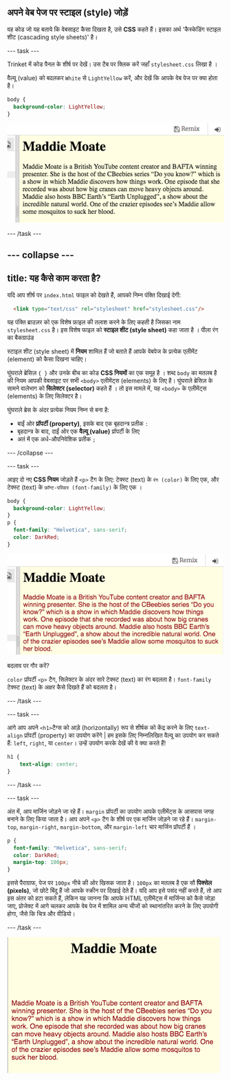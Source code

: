 ## अपने वेब पेज पर स्टाइल (style) जोड़ें

वह कोड जो यह बताये कि वेबसाइट कैसा दिखता है, उसे **CSS** कहते हैं। इसका अर्थ 'कैस्केडिंग स्टाइल शीट (cascading style sheets)' है।

--- task ---

Trinket में कोड पैनल के शीर्ष पर देखें। उस टैब पर क्लिक करें जहाँ `stylesheet.css` लिखा है ।

वैल्यू (value) को बदलकर `White` से `LightYellow` करें, और देखें कि आपके वेब पेज पर क्या होता है।

```css
body {
  background-color: LightYellow;
}
```

![कोड में CSS background-color](images/yellowBackground.png "पीला रंग का बैकग्राउंड")

--- /task ---

--- collapse ---
---
title: यह कैसे काम करता है?
---

यदि आप शीर्ष पर `index.html` फाइल को देखते हैं, आपको निम्न पंक्ति दिखाई देगी:

```html
  <link type="text/css" rel="stylesheet" href="stylesheet.css"/>
```

यह पंक्ति ब्राउज़र को एक विशेष फ़ाइल की तलाश करने के लिए कहती है जिसका नाम `stylesheet.css` है। इस विशेष फाइल को **स्टाइल शीट (style sheet)** कहा जाता है । पीला रंग का बैकग्राउंड

स्टाइल शीट (style sheet) में **नियम** शामिल हैं जो बताते हैं आपके वेबपेज के प्रत्येक एलीमेंट (element) को कैसा दिखना चाहिए।

घुंघराले ब्रेसिज़ `{ }` और उनके बीच का कोड **CSS नियमों** का एक समूह है । शब्द `body` का मतलब है की नियम आपकी वेबसाइट पर सभी `<body>` एलीमेंट्स (elements) के लिए है। घुंघराले ब्रेसिज़ के सामने वालेभाग को **सिलेक्टर (selector)** कहते हैं । तो इस मामले में, यह `<body>` के एलीमेंट्स (elements) के लिए सिलेक्टर है।

घुंघराले ब्रेस के अंदर प्रत्येक नियम निम्न से बना है:
  - बाईं ओर **प्रॉपर्टी (property)**, इसके बाद एक बृहदान्त्र प्रतीक `:`
  - बृहदान्त्र के बाद, दाईं ओर एक **वैल्यू (value)** प्रॉपर्टी के लिए
  - अतं में एक अर्ध-औपनिवेशिक प्रतीक `;`

--- /collapse ---

--- task ---

आइए दो नए **CSS नियम** जोड़ते हैं `<p>` टैग के लिए: टेक्स्ट (text) के `रंग (color)` के लिए एक, और टेक्स्ट (text) के `फ़ॉन्ट-परिवार (font-family)` के लिए एक ।

```css
body {
  background-color: LightYellow;
}
p {
  font-family: "Helvetica", sans-serif;
  color: DarkRed;
}
```

![कोड में CSS p सिलेक्टर के नियम](images/darkRedTextColour.png "अभी p सिलेक्टर में नियम है")

बदलाव पर गौर करें?

`color` प्रॉपर्टी `<p>` टैग, सिलेक्टर के अंदर सारे टेक्स्ट (text) का रंग बदलता है। `font-family` टेक्स्ट (text) के अक्षर कैसे दिखते हैं को बदलता है।

--- /task ---

--- task ---

आगे आप अपने `<h1>`टैग्स को आड़े (horizontally) रूप से शीर्षक को केंद्र करने के लिए `text-align` प्रॉपर्टी (property) का उपयोग करेंगे |  हम इसके लिए निम्नलिखित वैल्यू का उपयोग कर सकते हैं: `left`, `right`, या `center`। उन्हें उपयोग करके देखें की वे क्या करते हैं!

```css
h1 {
    text-align: center;
}
```

--- /task ---

--- task ---

अंत में, आप मार्जिन जोड़ने जा रहे हैं। `margin` प्रॉपर्टी का उपयोग आपके एलीमेंट्स के आसपास जगह बनाने के लिए किया जाता है। आप अपने `<p>` टैग के शीर्ष पर एक मार्जिन जोड़ने जा रहे हैं। `margin-top`, `margin-right`, `margin-bottom`, और `margin-left` चार मार्जिन प्रॉपर्टी हैं ।

```css
p {
  font-family: "Helvetica", sans-serif;
  color: DarkRed;
  margin-top: 100px;
}
```

इससे पैराग्राफ, पेज पर `100px` नीचे की ओर खिसक जाता है। `100px` का मतलब है एक सौ **पिक्सेल (pixels)**, जो छोटे बिंदु हैं जो आपके स्क्रीन पर दिखाई देते हैं। यदि आप इसे पसंद नहीं करते हैं, तो आप इस अंतर को हटा सकते हैं, लेकिन यह जानना कि आपके HTML एलीमेंट्स में मार्जिन्स को कैसे जोड़ा जाए, प्रोजेक्ट में आगे चलकर आपके वेब पेज में शामिल अन्य चीजों को स्थानांतरित करने के लिए उपयोगी होगा, जैसे कि चित्र और वीडियो।

--- /task ---

![इस स्तर पर वेबसाइट का उदाहरण](images/step3eg.png)
